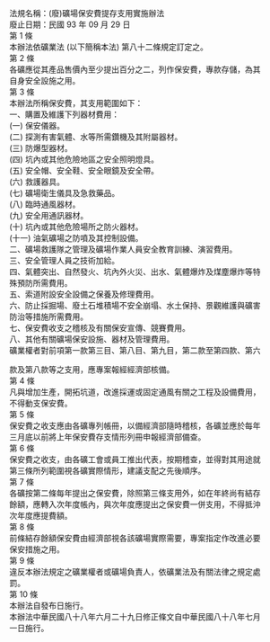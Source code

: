 法規名稱：(廢)礦場保安費提存支用實施辦法  
廢止日期：民國 93 年 09 月 29 日  
第 1 條  
本辦法依礦業法 (以下簡稱本法) 第八十二條規定訂定之。  
第 2 條  
各礦應從其產品售價內至少提出百分之二，列作保安費，專款存儲，為其  
自身安全設施之用。  
第 3 條  
本辦法所稱保安費，其支用範圍如下：  
一、購置及維護下列器材費用：  
(一) 保安儀器。  
(二) 探測有害氣體、水等所需鑽機及其附屬器材。  
(三) 防爆型器材。  
(四) 坑內或其他危險地區之安全照明燈具。  
(五) 安全帽、安全鞋、安全眼鏡及安全帶。  
(六) 救護器具。  
(七) 礦場衛生儀具及急救藥品。  
(八) 臨時通風器材。  
(九) 安全用通訊器材。  
(十) 坑內或其他危險場所之防火器材。  
(十一) 油氣礦場之防噴及其控制設備。  
二、礦場救護隊之管理及礦場作業人員安全教育訓練、演習費用。  
三、安全管理人員之技術加給。  
四、氣體突出、自然發火、坑內外火災、出水、氣體爆炸及煤塵爆炸等特  
殊預防所需費用。  
五、索道附設安全設備之保養及修理費用。  
六、防止採掘場、廢土石堆積場不安全崩塌、水土保持、景觀維護與礦害  
防治等措施所需費用。  
七、保安費收支之稽核及有關保安宣傳、競賽費用。  
八、其他有關礦場保安設施、器材及管理費用。  
礦業權者對前項第一款第三目、第八目、第九目，第二款至第四款、第六  


款及第八款等之支用，應專案報經經濟部核備。  
第 4 條  
凡與增加生產，開拓坑道，改進採運或固定通風有關之工程及設備費用，  
不得動支保安費。  
第 5 條  
保安費之收支應由各礦專列帳冊，以備經濟部隨時稽核，各礦並應於每年  
三月底以前將上年保安費存支情形列冊申報經濟部備查。  
第 6 條  
保安費之收支，由各礦工會或員工推出代表，按期稽查，並得對其用途就  
第三條所列範圍視各礦實際情形，建議支配之先後順序。  
第 7 條  
各礦按第二條每年提出之保安費，除照第三條支用外，如在年終尚有結存  
餘額，應轉入次年度帳內，與次年度應提出之保安費一併支用，不得抵沖  
次年度應提費額。  
第 8 條  
前條結存餘額保安費由經濟部視各該礦場實際需要，專案指定作改進必要  
保安措施之用。  
第 9 條  
違反本辦法規定之礦業權者或礦場負責人，依礦業法及有關法律之規定處  
罰。  
第 10 條  
本辦法自發布日施行。  
本辦法中華民國八十八年六月二十九日修正條文自中華民國八十八年七月  
一日施行。  


